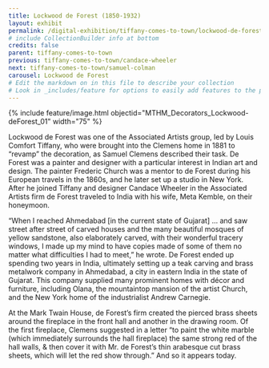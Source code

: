 ```yaml
---
title: Lockwood de Forest (1850-1932)
layout: exhibit
permalink: /digital-exhibition/tiffany-comes-to-town/lockwood-de-forest.html
# include CollectionBuilder info at bottom
credits: false
parent: tiffany-comes-to-town
previous: tiffany-comes-to-town/candace-wheeler
next: tiffany-comes-to-town/samuel-colman
carousel: Lockwood de Forest
# Edit the markdown on in this file to describe your collection
# Look in _includes/feature for options to easily add features to the page
---
```



{% include feature/image.html objectid="MTHM_Decorators_Lockwood-deForest_01" width="75" %}

Lockwood de Forest was one of the Associated Artists group, led by Louis Comfort Tiffany, who were brought into the Clemens home in 1881 to “revamp” the decoration, as Samuel Clemens described their task. De Forest was a painter and designer with a particular interest in Indian art and design. The painter Frederic Church was a mentor to de Forest during his European travels in the 1860s, and he later set up a studio in New York. After he joined Tiffany and designer Candace Wheeler in the Associated Artists firm de Forest traveled to India with his wife, Meta Kemble, on their honeymoon. 

“When I reached Ahmedabad [in the current state of Gujarat] ... and saw street after street of carved houses and the many beautiful mosques of yellow sandstone, also elaborately carved, with their wonderful tracery windows, I made up my mind to have copies made of some of them no matter what difficulties I had to meet,” he wrote. De Forest ended up spending two years in India, ultimately setting up a teak carving and brass metalwork company in Ahmedabad, a city in eastern India in the state of Gujarat. This company supplied many prominent homes with décor and furniture, including Olana, the mountaintop mansion of the artist Church, and the New York home of the industrialist Andrew Carnegie. 

At the Mark Twain House, de Forest’s firm created the pierced brass sheets around the fireplace in the front hall and another in the drawing room. Of the first fireplace, Clemens suggested in a letter “to paint the white marble (which immediately surrounds the hall fireplace) the same strong red of the hall walls, & then cover it with Mr. de Forest’s thin arabesque cut brass sheets, which will let the red show through.” And so it appears today.
